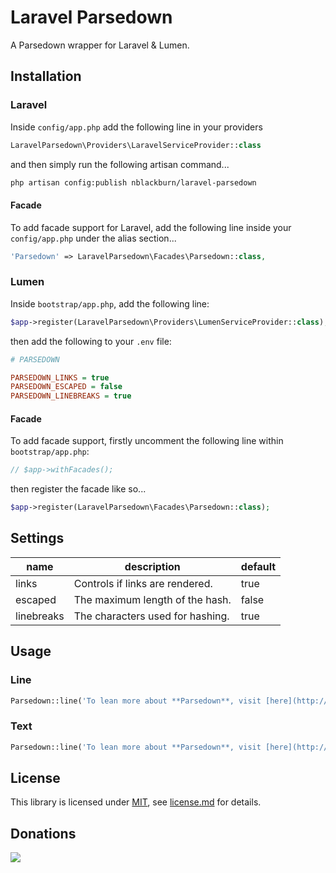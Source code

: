 # Laravel Parsedown

A Parsedown wrapper for Laravel &amp; Lumen.

## Installation

### Laravel

Inside `config/app.php` add the following line in your providers

```php
LaravelParsedown\Providers\LaravelServiceProvider::class
```

and then simply run the following artisan command...

```bash
php artisan config:publish nblackburn/laravel-parsedown
```

#### Facade

To add facade support for Laravel, add the following line inside your `config/app.php` under the alias section...

```php
'Parsedown' => LaravelParsedown\Facades\Parsedown::class,
```

### Lumen

Inside `bootstrap/app.php`, add the following line:

```php
$app->register(LaravelParsedown\Providers\LumenServiceProvider::class);
```
then add the following to your `.env` file:

```ini
# PARSEDOWN

PARSEDOWN_LINKS = true
PARSEDOWN_ESCAPED = false
PARSEDOWN_LINEBREAKS = true
```

#### Facade

To add facade support, firstly uncomment the following line within `bootstrap/app.php`:

```php
// $app->withFacades();
```

then register the facade like so...

```php
$app->register(LaravelParsedown\Facades\Parsedown::class);
```

## Settings

|name      |description                     |default|
|----------|--------------------------------|-------|
|links     |Controls if links are rendered. |true   |
|escaped   |The maximum length of the hash. |false  |
|linebreaks|The characters used for hashing.|true   |

## Usage

### Line

```php
Parsedown::line('To lean more about **Parsedown**, visit [here](http://daringfireball.com/markdown).');
```

### Text

```php
Parsedown::line('To lean more about **Parsedown**, visit [here](http://daringfireball.com/markdown).');
```

## License

This library is licensed under [MIT](http://choosealicense.org/licenses/mit), see [license.md](license.md) for details.

## Donations

[![](https://www.buymeacoffee.com/assets/img/custom_images/black_img.png)](https://buymeacoffee.com/nblackburn)
